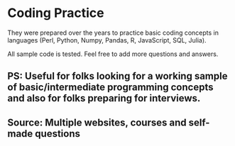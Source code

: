 # Coding Practice
They were prepared over the years to practice basic coding concepts in languages (Perl, Python, Numpy, Pandas, R, JavaScript, SQL, Julia).

All sample code is tested. Feel free to add more questions and answers. 

## PS: Useful for folks looking for a working sample of basic/intermediate programming concepts and also for folks preparing for interviews. 

## Source: Multiple websites, courses and self-made questions
